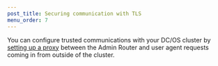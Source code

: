 ```yaml
---
post_title: Securing communication with TLS
menu_order: 7
---
```


You can configure trusted communications with your DC/OS cluster by [setting up a proxy](/1.9/administration/haproxy-adminrouter/) between the Admin Router and user agent requests coming in from outside of the cluster. 


